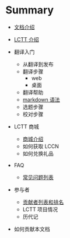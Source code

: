 # Summary

* [文档介绍](index.md)
* [LCTT 介绍](intro/lctt.md)

* 翻译入门
	* 从翻译到发布
	* 翻译步骤
		* web
		* 桌面
	* 翻译帮助  <!-- 如常见词列表 -->
	* [markdown 语法](tutorials/markdown.md)
	* 选题步骤
	* 校对步骤
* LCTT 商城
	* [商城介绍](online-store/intro.md)
	* 如何获取 LCCN
	* 如何兑换礼品
* FAQ
	* [常见问题列表](faq/faq.md)
* 参与者
	* [贡献者列表和排名](contributors/list.md)
	* LCTT 项目情况
	* 历代记
* 如何贡献本文档